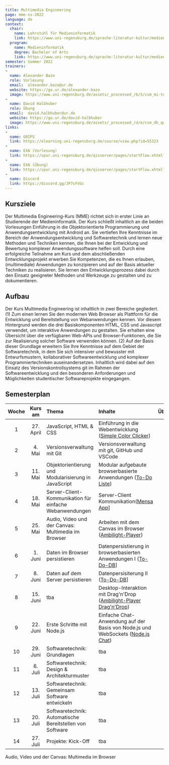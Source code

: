 ```yaml
---
title: Multimedia Engineering
page: mme-ss-2022
language: de
context:
  chair:
    name: Lehrstuhl für Medieninformatik
    link: https://www.uni-regensburg.de/sprache-literatur-kultur/medieninformatik/aktuelles/index.html
  program:
    name: Medieninformatik
    degree: Bachelor of Arts
    link: https://www.uni-regensburg.de/sprache-literatur-kultur/medieninformatik/studium/bachelor/index.html
semester: Sommer 2022
trainers:
-
  name: Alexander Bazo
  role: Vorlesung
  email:  alexander.bazo@ur.de
  website: https://go.ur.de/alexander-bazo
  image: https://www.uni-regensburg.de/assets/_processed_/6/5/csm_mi-teamfotos-alexander-bazo-closeup_c831edb7ee.jpg
-
  name: David Halbhuber
  role: Übung
  email:  david.halbhuber@ur.de
  website: https://go.ur.de/david-halbhuber
  image: https://www.uni-regensburg.de/assets/_processed_/d/e/csm_dh_quadratisch_acd99d4049.png
links:
-
  name: GRIPS
  link: https://elearning.uni-regensburg.de/course/view.php?id=55323
-  
  name: EXA (Vorlesung)
  link: https://spur.uni-regensburg.de/qisserver/pages/startFlow.xhtml?_flowId=detailView-flow&unitId=22976&periodId=306&navigationPosition=studiesOffered,courseoverviewShow
-
  name: EXA (Übung)
  link: https://spur.uni-regensburg.de/qisserver/pages/startFlow.xhtml?_flowId=detailView-flow&unitId=22977&periodId=306&navigationPosition=studiesOffered,searchCourses
-
  name: Discord
  link: https://discord.gg/JP7sFVGc
---
```


## Kursziele

Der Multimedia Engineering-Kurs (MME) richtet sich in erster Linie an Studierende der Medieninformatik. Der Kurs schließt inhaltlich an die beiden Vorlesungen Einführung in die Objektorientierte Programmierung und Anwendungsentwicklung mit Android an. Sie vertiefen Ihre Kenntnisse im Bereich der Anwendungsentwicklung und Softwaretechnik und lernen neue Methoden und Techniken kennen, die Ihnen bei der Entwicklung und Bewertung komplexer Anwendungssoftware helfen soll. Durch eine erfolgreiche Teilnahme am Kurs und dem abschließenden Entwicklungsprojekt erwerben Sie Kompetenzen, die es Ihnen erlauben, (multimediale) Anwendungen zu konzipieren und auf der Basis aktueller Techniken zu realisieren. Sie lernen den Entwicklungsprozess dabei durch den Einsatz geeigneter Methoden und Werkzeuge zu gestalten und zu dokumentieren. 

## Aufbau

Der Kurs Multimedia Engineering ist inhaltlich in zwei Bereiche gegliedert. (1) Zum einen lernen Sie den modernen Web Browser als Plattform für die Entwicklung und Bereitstellung von Webanwendungen kennen. Vor diesem Hintergrund werden die drei Basiskomponenten HTML, CSS und Javascript verwendet, um interaktive Anwendungen zu gestalten. Sie erhalten eine Übersicht über die verfügbaren Web-APIs und Browser-Funktionen, die Sie zur Realisierung solcher Software verwenden können. (2) Auf der Basis dieser Grundlage erweitern Sie Ihre Kenntnisse auf dem Gebiet der Softwaretechnik, in dem Sie sich intensiver und bewusster mit Entwurfsmustern, kollaborativer Softwareentwicklung und komplexer Programmiertechniken auseinandersetzen. Inhaltlich wird dabei auf den Einsatz des Versionskontrollsystems git im Rahmen der Softwareentwicklung und den besonderen Anforderungen und Möglichkeiten studentischer Softwareprojekte eingegangen. 

## Semesterplan

| Woche | Kurs am   | Thema                                                   | Inhalte | Übungsaufgabe |
|:-----:|:---------:|:--------------------------------------------------------|:--------|:-------------:|
| 1     | 27. April | JavaScript, HTML & CSS                                  |Einführung in die Webentwicklung ([Simple Color Clicker](https://multimedia-engineering.git-pages.uni-regensburg.de/mme-online/#/Demos/simple-color-clicker))  |               |
| 2     | 4. Mai | Versionsverwaltung mit Git                                 |Versionsverwaltung mit git, GitHub und VSCode         |               |
| 3     | 11. Mai | Objektorientierung und Modularisierung in JavaScript      |Modular aufgebaute browserbasierte Anwendungen ([To-Do Liste](https://multimedia-engineering.git-pages.uni-regensburg.de/mme-online/#/Demos/todo-list))         |               |
| 4     | 18. Mai | Server-Client-Kommunikation für einfache Webanwendungen   |Server-Client Kommunikation([Mensa App](https://multimedia-engineering.git-pages.uni-regensburg.de/mme-online/#/Demos/mensa-app)]        |               |
| 5     | 25. Mai | Audio, Video und der Canvas: Multimedia im Browser        | Arbeiten mit dem Canvas im Browser ([Ambilight-Player](https://multimedia-engineering.git-pages.uni-regensburg.de/mme-online/#/Demos/ambi-player))        |               |
| 6     | 1. Juni | Daten im Browser persistieren                             |Datenpersistierung in browserbasierten Anwendungen I ([To-Do-DB](https://multimedia-engineering.git-pages.uni-regensburg.de/mme-online/#/Demos/todo-list-db)]           |               |
| 7     | 8. Juni | Daten auf dem Server persistieren                         |Datenpersisiterung II ([To-Do-DB](https://multimedia-engineering.git-pages.uni-regensburg.de/mme-online/#/Demos/todo-list-db)]      |               |
| 8     | 15. Juni | tba                                                      | Desktop-Interaktion mit Drag'n'Drop ([Ambilight-Player Drag'n'Drop](https://multimedia-engineering.git-pages.uni-regensburg.de/mme-online/#/Demos/ambi-player-drag-n-drop))         |               |
| 9     | 22. Juni | Erste Schritte mit Node.js                               |Einfache Chat-Anwendung auf der Basis von Node.js und WebSockets ([Node.js Chat](https://multimedia-engineering.git-pages.uni-regensburg.de/mme-online/#/Demos/chat))         |               |
| 10    | 29. Juni | Softwaretechnik: Grundlagen                              |   tba      |               |
| 11    | 6. Juli | Softwaretechnik: Design & Architekturmuster               |   tba      |               |
| 12    | 13. Juli | Softwaretechnik: Gemeinsam Software entwickeln           |   tba      |               |
| 13    | 20. Juli | Softwaretechnik: Automatische Bereitstellen von Software |   tba      |               |
| 14    | 27. Juli | Projekte: Kick-Off                                       |   tba      |               |


Audio, Video und der Canvas: Multimedia im Browser
